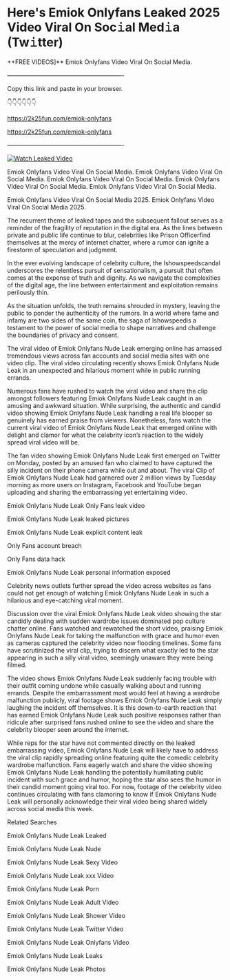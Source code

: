 # Here's Emiok Onlyfans Leaked 2025 Video Viral On Soc𝚒al Med𝚒a (Tw𝚒tter)

++FREE VIDEOS]** Emiok Onlyfans Video Viral On Social Media.

———————————————————-

Copy this link and paste in your browser.

👇👇👇👇👇👇

https://2k25fun.com/emiok-onlyfans

https://2k25fun.com/emiok-onlyfans

———————————————————-

[![Watch Leaked Video](https://miro.medium.com/v2/resize:fit:828/format:webp/1*cilzJN44JGOrTw9NJCrNHA.gif "Watch Leaked Video")](https://2k25fun.com/emiok-onlyfans)

Emiok Onlyfans Video Viral On Social Media. Emiok Onlyfans Video Viral On Social Media. Emiok Onlyfans Video Viral On Social Media. Emiok Onlyfans Video Viral On Social Media. Emiok Onlyfans Video Viral On Social Media.

Emiok Onlyfans Video Viral On Social Media 2025. Emiok Onlyfans Video Viral On Social Media 2025.

The recurrent theme of leaked tapes and the subsequent fallout serves as a reminder of the fragility of reputation in the digital era. As the lines between private and public life continue to blur, celebrities like Prison Officerfind themselves at the mercy of internet chatter, where a rumor can ignite a firestorm of speculation and judgment.

In the ever evolving landscape of celebrity culture, the Ishowspeedscandal underscores the relentless pursuit of sensationalism, a pursuit that often comes at the expense of truth and dignity. As we navigate the complexities of the digital age, the line between entertainment and exploitation remains perilously thin.

As the situation unfolds, the truth remains shrouded in mystery, leaving the public to ponder the authenticity of the rumors. In a world where fame and infamy are two sides of the same coin, the saga of Ishowspeedis a testament to the power of social media to shape narratives and challenge the boundaries of privacy and consent.

The viral video of Emiok Onlyfans Nude Leak emerging online has amassed tremendous views across fan accounts and social media sites with one video clip. The viral video circulating recently shows Emiok Onlyfans Nude Leak in an unexpected and hilarious moment while in public running errands.

Numerous fans have rushed to watch the viral video and share the clip amongst followers featuring Emiok Onlyfans Nude Leak caught in an amusing and awkward situation. While surprising, the authentic and candid video showing Emiok Onlyfans Nude Leak handling a real life blooper so genuinely has earned praise from viewers. Nonetheless, fans watch the current viral video of Emiok Onlyfans Nude Leak that emerged online with delight and clamor for what the celebrity icon’s reaction to the widely spread viral video will be.

The fan video showing Emiok Onlyfans Nude Leak first emerged on Twitter on Monday, posted by an amused fan who claimed to have captured the silly incident on their phone camera while out and about. The viral Clip of Emiok Onlyfans Nude Leak had garnered over 2 million views by Tuesday morning as more users on Instagram, Facebook and YouTube began uploading and sharing the embarrassing yet entertaining video.

Emiok Onlyfans Nude Leak Only Fans leak video

Emiok Onlyfans Nude Leak leaked pictures

Emiok Onlyfans Nude Leak explicit content leak

Only Fans account breach

Only Fans data hack

Emiok Onlyfans Nude Leak personal information exposed

Celebrity news outlets further spread the video across websites as fans could not get enough of watching Emiok Onlyfans Nude Leak in such a hilarious and eye-catching viral moment.

Discussion over the viral Emiok Onlyfans Nude Leak video showing the star candidly dealing with sudden wardrobe issues dominated pop culture chatter online. Fans watched and rewatched the short video, praising Emiok Onlyfans Nude Leak for taking the malfunction with grace and humor even as cameras captured the celebrity video now flooding timelines. Some fans have scrutinized the viral clip, trying to discern what exactly led to the star appearing in such a silly viral video, seemingly unaware they were being filmed.

The video shows Emiok Onlyfans Nude Leak suddenly facing trouble with their outfit coming undone while casually walking about and running errands. Despite the embarrassment most would feel at having a wardrobe malfunction publicly, viral footage shows Emiok Onlyfans Nude Leak simply laughing the incident off themselves. It is this down-to-earth reaction that has earned Emiok Onlyfans Nude Leak such positive responses rather than ridicule after surprised fans rushed online to see the video and share the celebrity blooper seen around the internet.

While reps for the star have not commented directly on the leaked embarrassing video, Emiok Onlyfans Nude Leak will likely have to address the viral clip rapidly spreading online featuring quite the comedic celebrity wardrobe malfunction. Fans eagerly watch and share the video showing Emiok Onlyfans Nude Leak handling the potentially humiliating public incident with such grace and humor, hoping the star also sees the humor in their candid moment going viral too. For now, footage of the celebrity video continues circulating with fans clamoring to know if Emiok Onlyfans Nude Leak will personally acknowledge their viral video being shared widely across social media this week.

Related Searches

Emiok Onlyfans Nude Leak Leaked

Emiok Onlyfans Nude Leak Nude

Emiok Onlyfans Nude Leak Sexy Video

Emiok Onlyfans Nude Leak xxx Video

Emiok Onlyfans Nude Leak Porn

Emiok Onlyfans Nude Leak Adult Video

Emiok Onlyfans Nude Leak Shower Video

Emiok Onlyfans Nude Leak Twitter Video

Emiok Onlyfans Nude Leak Onlyfans Video

Emiok Onlyfans Nude Leak Leaks

Emiok Onlyfans Nude Leak Photos